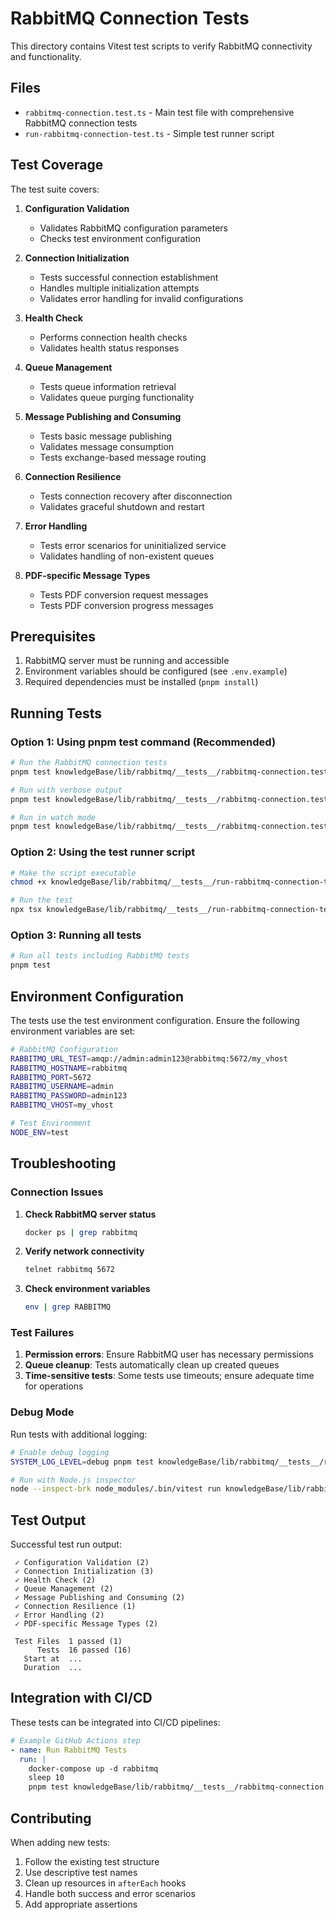 # RabbitMQ Connection Tests

This directory contains Vitest test scripts to verify RabbitMQ connectivity and functionality.

## Files

- `rabbitmq-connection.test.ts` - Main test file with comprehensive RabbitMQ connection tests
- `run-rabbitmq-connection-test.ts` - Simple test runner script

## Test Coverage

The test suite covers:

1. **Configuration Validation**
   - Validates RabbitMQ configuration parameters
   - Checks test environment configuration

2. **Connection Initialization**
   - Tests successful connection establishment
   - Handles multiple initialization attempts
   - Validates error handling for invalid configurations

3. **Health Check**
   - Performs connection health checks
   - Validates health status responses

4. **Queue Management**
   - Tests queue information retrieval
   - Validates queue purging functionality

5. **Message Publishing and Consuming**
   - Tests basic message publishing
   - Validates message consumption
   - Tests exchange-based message routing

6. **Connection Resilience**
   - Tests connection recovery after disconnection
   - Validates graceful shutdown and restart

7. **Error Handling**
   - Tests error scenarios for uninitialized service
   - Validates handling of non-existent queues

8. **PDF-specific Message Types**
   - Tests PDF conversion request messages
   - Tests PDF conversion progress messages

## Prerequisites

1. RabbitMQ server must be running and accessible
2. Environment variables should be configured (see `.env.example`)
3. Required dependencies must be installed (`pnpm install`)

## Running Tests

### Option 1: Using pnpm test command (Recommended)

```bash
# Run the RabbitMQ connection tests
pnpm test knowledgeBase/lib/rabbitmq/__tests__/rabbitmq-connection.test.ts

# Run with verbose output
pnpm test knowledgeBase/lib/rabbitmq/__tests__/rabbitmq-connection.test.ts --reporter=verbose

# Run in watch mode
pnpm test knowledgeBase/lib/rabbitmq/__tests__/rabbitmq-connection.test.ts --watch
```

### Option 2: Using the test runner script

```bash
# Make the script executable
chmod +x knowledgeBase/lib/rabbitmq/__tests__/run-rabbitmq-connection-test.ts

# Run the test
npx tsx knowledgeBase/lib/rabbitmq/__tests__/run-rabbitmq-connection-test.ts
```

### Option 3: Running all tests

```bash
# Run all tests including RabbitMQ tests
pnpm test
```

## Environment Configuration

The tests use the test environment configuration. Ensure the following environment variables are set:

```bash
# RabbitMQ Configuration
RABBITMQ_URL_TEST=amqp://admin:admin123@rabbitmq:5672/my_vhost
RABBITMQ_HOSTNAME=rabbitmq
RABBITMQ_PORT=5672
RABBITMQ_USERNAME=admin
RABBITMQ_PASSWORD=admin123
RABBITMQ_VHOST=my_vhost

# Test Environment
NODE_ENV=test
```

## Troubleshooting

### Connection Issues

1. **Check RabbitMQ server status**
   ```bash
   docker ps | grep rabbitmq
   ```

2. **Verify network connectivity**
   ```bash
   telnet rabbitmq 5672
   ```

3. **Check environment variables**
   ```bash
   env | grep RABBITMQ
   ```

### Test Failures

1. **Permission errors**: Ensure RabbitMQ user has necessary permissions
2. **Queue cleanup**: Tests automatically clean up created queues
3. **Time-sensitive tests**: Some tests use timeouts; ensure adequate time for operations

### Debug Mode

Run tests with additional logging:

```bash
# Enable debug logging
SYSTEM_LOG_LEVEL=debug pnpm test knowledgeBase/lib/rabbitmq/__tests__/rabbitmq-connection.test.ts

# Run with Node.js inspector
node --inspect-brk node_modules/.bin/vitest run knowledgeBase/lib/rabbitmq/__tests__/rabbitmq-connection.test.ts
```

## Test Output

Successful test run output:

```
 ✓ Configuration Validation (2)
 ✓ Connection Initialization (3)
 ✓ Health Check (2)
 ✓ Queue Management (2)
 ✓ Message Publishing and Consuming (2)
 ✓ Connection Resilience (1)
 ✓ Error Handling (2)
 ✓ PDF-specific Message Types (2)

 Test Files  1 passed (1)
      Tests  16 passed (16)
   Start at  ...
   Duration  ...
```

## Integration with CI/CD

These tests can be integrated into CI/CD pipelines:

```yaml
# Example GitHub Actions step
- name: Run RabbitMQ Tests
  run: |
    docker-compose up -d rabbitmq
    sleep 10
    pnpm test knowledgeBase/lib/rabbitmq/__tests__/rabbitmq-connection.test.ts
```

## Contributing

When adding new tests:

1. Follow the existing test structure
2. Use descriptive test names
3. Clean up resources in `afterEach` hooks
4. Handle both success and error scenarios
5. Add appropriate assertions